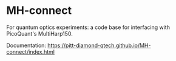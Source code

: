 # MH-connect

For quantum optics experiments: a code base for interfacing with PicoQuant's MultiHarp150. 

Documentation:  https://pitt-diamond-qtech.github.io/MH-connect/index.html

